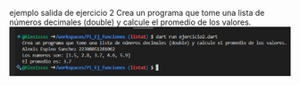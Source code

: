 ejemplo salida de ejercicio 2
Crea un programa que tome una lista de números decimales (double) y calcule el promedio de los valores.
![alt text](image-4.png)